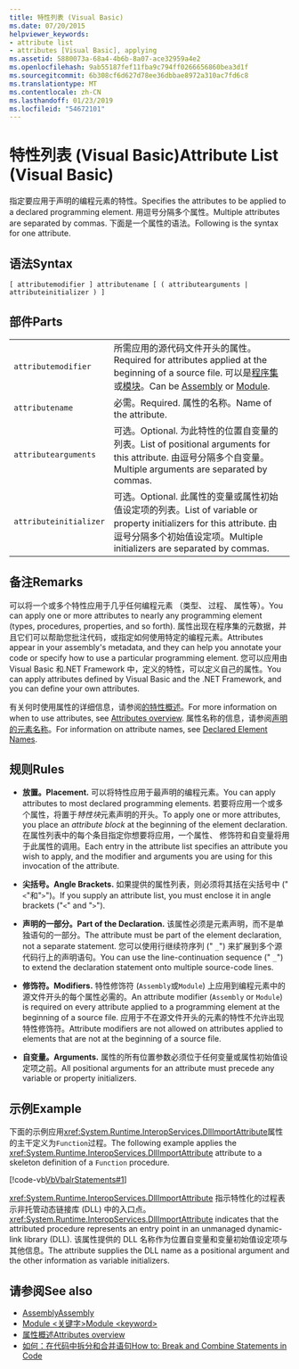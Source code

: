 ```yaml
---
title: 特性列表 (Visual Basic)
ms.date: 07/20/2015
helpviewer_keywords:
- attribute list
- attributes [Visual Basic], applying
ms.assetid: 5880073a-68a4-4b6b-8a07-ace32959a4e2
ms.openlocfilehash: 9ab55187fef11fba9c794ff0266656860bea3d1f
ms.sourcegitcommit: 6b308cf6d627d78ee36dbbae8972a310ac7fd6c8
ms.translationtype: MT
ms.contentlocale: zh-CN
ms.lasthandoff: 01/23/2019
ms.locfileid: "54672101"
---
```

# <a name="attribute-list-visual-basic"></a><span data-ttu-id="566c7-102">特性列表 (Visual Basic)</span><span class="sxs-lookup"><span data-stu-id="566c7-102">Attribute List (Visual Basic)</span></span>
<span data-ttu-id="566c7-103">指定要应用于声明的编程元素的特性。</span><span class="sxs-lookup"><span data-stu-id="566c7-103">Specifies the attributes to be applied to a declared programming element.</span></span> <span data-ttu-id="566c7-104">用逗号分隔多个属性。</span><span class="sxs-lookup"><span data-stu-id="566c7-104">Multiple attributes are separated by commas.</span></span> <span data-ttu-id="566c7-105">下面是一个属性的语法。</span><span class="sxs-lookup"><span data-stu-id="566c7-105">Following is the syntax for one attribute.</span></span>  
  
## <a name="syntax"></a><span data-ttu-id="566c7-106">语法</span><span class="sxs-lookup"><span data-stu-id="566c7-106">Syntax</span></span>  
  
```  
[ attributemodifier ] attributename [ ( attributearguments | attributeinitializer ) ]  
```  
  
## <a name="parts"></a><span data-ttu-id="566c7-107">部件</span><span class="sxs-lookup"><span data-stu-id="566c7-107">Parts</span></span>  
|||
|---|---|
|`attributemodifier`|<span data-ttu-id="566c7-108">所需应用的源代码文件开头的属性。</span><span class="sxs-lookup"><span data-stu-id="566c7-108">Required for attributes applied at the beginning of a source file.</span></span> <span data-ttu-id="566c7-109">可以是[程序集](../../../visual-basic/language-reference/modifiers/assembly.md)或[模块](../../../visual-basic/language-reference/modifiers/module-keyword.md)。</span><span class="sxs-lookup"><span data-stu-id="566c7-109">Can be [Assembly](../../../visual-basic/language-reference/modifiers/assembly.md) or [Module](../../../visual-basic/language-reference/modifiers/module-keyword.md).</span></span>|
|`attributename`| <span data-ttu-id="566c7-110">必需。</span><span class="sxs-lookup"><span data-stu-id="566c7-110">Required.</span></span> <span data-ttu-id="566c7-111">属性的名称。</span><span class="sxs-lookup"><span data-stu-id="566c7-111">Name of the attribute.</span></span>|
|`attributearguments`|<span data-ttu-id="566c7-112">可选。</span><span class="sxs-lookup"><span data-stu-id="566c7-112">Optional.</span></span> <span data-ttu-id="566c7-113">为此特性的位置自变量的列表。</span><span class="sxs-lookup"><span data-stu-id="566c7-113">List of positional arguments for this attribute.</span></span> <span data-ttu-id="566c7-114">由逗号分隔多个自变量。</span><span class="sxs-lookup"><span data-stu-id="566c7-114">Multiple arguments are separated by commas.</span></span>|
|`attributeinitializer`|<span data-ttu-id="566c7-115">可选。</span><span class="sxs-lookup"><span data-stu-id="566c7-115">Optional.</span></span> <span data-ttu-id="566c7-116">此属性的变量或属性初始值设定项的列表。</span><span class="sxs-lookup"><span data-stu-id="566c7-116">List of variable or property initializers for this attribute.</span></span> <span data-ttu-id="566c7-117">由逗号分隔多个初始值设定项。</span><span class="sxs-lookup"><span data-stu-id="566c7-117">Multiple initializers are separated by commas.</span></span>|
  
## <a name="remarks"></a><span data-ttu-id="566c7-118">备注</span><span class="sxs-lookup"><span data-stu-id="566c7-118">Remarks</span></span>  
 <span data-ttu-id="566c7-119">可以将一个或多个特性应用于几乎任何编程元素 （类型、 过程、 属性等）。</span><span class="sxs-lookup"><span data-stu-id="566c7-119">You can apply one or more attributes to nearly any programming element (types, procedures, properties, and so forth).</span></span> <span data-ttu-id="566c7-120">属性出现在程序集的元数据，并且它们可以帮助您批注代码，或指定如何使用特定的编程元素。</span><span class="sxs-lookup"><span data-stu-id="566c7-120">Attributes appear in your assembly's metadata, and they can help you annotate your code or specify how to use a particular programming element.</span></span> <span data-ttu-id="566c7-121">您可以应用由 Visual Basic 和.NET Framework 中，定义的特性，可以定义自己的属性。</span><span class="sxs-lookup"><span data-stu-id="566c7-121">You can apply attributes defined by Visual Basic and the .NET Framework, and you can define your own attributes.</span></span>  

 <span data-ttu-id="566c7-122">有关何时使用属性的详细信息，请参阅[的特性概述](../../../visual-basic/programming-guide/concepts/attributes/index.md)。</span><span class="sxs-lookup"><span data-stu-id="566c7-122">For more information on when to use attributes, see [Attributes overview](../../../visual-basic/programming-guide/concepts/attributes/index.md).</span></span> <span data-ttu-id="566c7-123">属性名称的信息，请参阅[声明的元素名称](../../../visual-basic/programming-guide/language-features/declared-elements/declared-element-names.md)。</span><span class="sxs-lookup"><span data-stu-id="566c7-123">For information on attribute names, see [Declared Element Names](../../../visual-basic/programming-guide/language-features/declared-elements/declared-element-names.md).</span></span>  
  
## <a name="rules"></a><span data-ttu-id="566c7-124">规则</span><span class="sxs-lookup"><span data-stu-id="566c7-124">Rules</span></span>  
  
-   <span data-ttu-id="566c7-125">**放置。**</span><span class="sxs-lookup"><span data-stu-id="566c7-125">**Placement.**</span></span> <span data-ttu-id="566c7-126">可以将特性应用于最声明的编程元素。</span><span class="sxs-lookup"><span data-stu-id="566c7-126">You can apply attributes to most declared programming elements.</span></span> <span data-ttu-id="566c7-127">若要将应用一个或多个属性，将置于*特性块*元素声明的开头。</span><span class="sxs-lookup"><span data-stu-id="566c7-127">To apply one or more attributes, you place an *attribute block* at the beginning of the element declaration.</span></span> <span data-ttu-id="566c7-128">在属性列表中的每个条目指定你想要将应用，一个属性、 修饰符和自变量将用于此属性的调用。</span><span class="sxs-lookup"><span data-stu-id="566c7-128">Each entry in the attribute list specifies an attribute you wish to apply, and the modifier and arguments you are using for this invocation of the attribute.</span></span>  
  
-   <span data-ttu-id="566c7-129">**尖括号。**</span><span class="sxs-lookup"><span data-stu-id="566c7-129">**Angle Brackets.**</span></span> <span data-ttu-id="566c7-130">如果提供的属性列表，则必须将其括在尖括号中 ("`<`"和"`>`")。</span><span class="sxs-lookup"><span data-stu-id="566c7-130">If you supply an attribute list, you must enclose it in angle brackets ("`<`" and "`>`").</span></span>  
  
-   <span data-ttu-id="566c7-131">**声明的一部分。**</span><span class="sxs-lookup"><span data-stu-id="566c7-131">**Part of the Declaration.**</span></span> <span data-ttu-id="566c7-132">该属性必须是元素声明，而不是单独语句的一部分。</span><span class="sxs-lookup"><span data-stu-id="566c7-132">The attribute must be part of the element declaration, not a separate statement.</span></span> <span data-ttu-id="566c7-133">您可以使用行继续符序列 (" `_`") 来扩展到多个源代码行上的声明语句。</span><span class="sxs-lookup"><span data-stu-id="566c7-133">You can use the line-continuation sequence (" `_`") to extend the declaration statement onto multiple source-code lines.</span></span>  
  
-   <span data-ttu-id="566c7-134">**修饰符。**</span><span class="sxs-lookup"><span data-stu-id="566c7-134">**Modifiers.**</span></span> <span data-ttu-id="566c7-135">特性修饰符 (`Assembly`或`Module`) 上应用到编程元素中的源文件开头的每个属性必需的。</span><span class="sxs-lookup"><span data-stu-id="566c7-135">An attribute modifier (`Assembly` or `Module`) is required on every attribute applied to a programming element at the beginning of a source file.</span></span> <span data-ttu-id="566c7-136">应用于不在源文件开头的元素的特性不允许出现特性修饰符。</span><span class="sxs-lookup"><span data-stu-id="566c7-136">Attribute modifiers are not allowed on attributes applied to elements that are not at the beginning of a source file.</span></span>  
  
-   <span data-ttu-id="566c7-137">**自变量。**</span><span class="sxs-lookup"><span data-stu-id="566c7-137">**Arguments.**</span></span> <span data-ttu-id="566c7-138">属性的所有位置参数必须位于任何变量或属性初始值设定项之前。</span><span class="sxs-lookup"><span data-stu-id="566c7-138">All positional arguments for an attribute must precede any variable or property initializers.</span></span>  
  
## <a name="example"></a><span data-ttu-id="566c7-139">示例</span><span class="sxs-lookup"><span data-stu-id="566c7-139">Example</span></span>  
 <span data-ttu-id="566c7-140">下面的示例应用<xref:System.Runtime.InteropServices.DllImportAttribute>属性的主干定义为`Function`过程。</span><span class="sxs-lookup"><span data-stu-id="566c7-140">The following example applies the <xref:System.Runtime.InteropServices.DllImportAttribute> attribute to a skeleton definition of a `Function` procedure.</span></span>  
  
 [!code-vb[VbVbalrStatements#1](../../../visual-basic/language-reference/error-messages/codesnippet/VisualBasic/attribute-list_1.vb)]  
  
 <span data-ttu-id="566c7-141"><xref:System.Runtime.InteropServices.DllImportAttribute> 指示特性化的过程表示非托管动态链接库 (DLL) 中的入口点。</span><span class="sxs-lookup"><span data-stu-id="566c7-141"><xref:System.Runtime.InteropServices.DllImportAttribute> indicates that the attributed procedure represents an entry point in an unmanaged dynamic-link library (DLL).</span></span> <span data-ttu-id="566c7-142">该属性提供的 DLL 名称作为位置自变量和变量初始值设定项与其他信息。</span><span class="sxs-lookup"><span data-stu-id="566c7-142">The attribute supplies the DLL name as a positional argument and the other information as variable initializers.</span></span>  
  
## <a name="see-also"></a><span data-ttu-id="566c7-143">请参阅</span><span class="sxs-lookup"><span data-stu-id="566c7-143">See also</span></span>
- [<span data-ttu-id="566c7-144">Assembly</span><span class="sxs-lookup"><span data-stu-id="566c7-144">Assembly</span></span>](../../../visual-basic/language-reference/modifiers/assembly.md)
- [<span data-ttu-id="566c7-145">Module \<关键字></span><span class="sxs-lookup"><span data-stu-id="566c7-145">Module \<keyword></span></span>](../../../visual-basic/language-reference/modifiers/module-keyword.md)
- [<span data-ttu-id="566c7-146">属性概述</span><span class="sxs-lookup"><span data-stu-id="566c7-146">Attributes overview</span></span>](../../../visual-basic/programming-guide/concepts/attributes/index.md)
- [<span data-ttu-id="566c7-147">如何：在代码中拆分和合并语句</span><span class="sxs-lookup"><span data-stu-id="566c7-147">How to: Break and Combine Statements in Code</span></span>](../../../visual-basic/programming-guide/program-structure/how-to-break-and-combine-statements-in-code.md)
